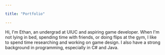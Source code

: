 ```yaml
---

title: "Portfolio"

---
```

<div class="flex px-4 py-2 mb-8 text-base rounded-md bg-primary-100 dark:bg-primary-900">
  Hi, I'm Ethan, an undergrad at UIUC and aspiring game developer. When I'm not lying in bed, spending time with friends, or doing flips at the gym, I like to spend time researching and working on game design. I also have a strong background in programming, especially in C# and Java.
</div>

